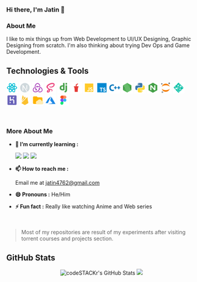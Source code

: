 ### Hi there, I'm Jatin 👋

### About Me 

I like to mix things up from Web Development to UI/UX Designing, Graphic Designing from scratch. I'm also thinking about trying Dev Ops and Game Development.

## Technologies & Tools

<!-- <img align="left" alt="react" src="images/react.svg" height="50px" style="margin: 0 5px">
<img align="left" alt="next.js" src="images/nextjs.jpg" height="50px" style="margin: 0 5px">
<img align="left" alt="redux" src="images/redux.svg" height="50px" style="margin: 0 5px">
<img align="left" alt="django" src="images/django.png" height="50px" style="margin: 0 5px">
<img align="left" alt="drf" src="images/drf.png" height="50px" style="margin: 0 5px">
<img align="left" alt="node.js" src="images/nodejs.svg" height="50px" style="margin: 0 5px">
<img align="left" alt="typescript" src="images/typescript.png" height="50px" style="margin: 0 5px">
<img align="left" alt="python" src="images/python.svg" height="50px" style="margin: 0 5px"> -->

<p align="left">
<img src="https://raw.githubusercontent.com/PKief/vscode-material-icon-theme/main/icons/react.svg" alt="react" width="30" height="30" />
<img src="https://raw.githubusercontent.com/PKief/vscode-material-icon-theme/main/icons/next.svg" alt="next-js" width="30" height="30" />
<img src="https://raw.githubusercontent.com/PKief/vscode-material-icon-theme/main/icons/redux-action.svg" alt="redux" width="30" height="30" />
<img src="https://raw.githubusercontent.com/PKief/vscode-material-icon-theme/main/icons/sass.svg" alt="sass" width="30" height="30" />
<img src="https://raw.githubusercontent.com/PKief/vscode-material-icon-theme/main/icons/django.svg" alt="django" width="30" height="30" />
<img src="https://raw.githubusercontent.com/PKief/vscode-material-icon-theme/main/icons/gulp.svg" alt="gulp" width="30" height="30" />
<!-- <img src="https://raw.githubusercontent.com/PKief/vscode-material-icon-theme/main/icons/java.svg" alt="java" width="30" height="30" /> -->
<img src="https://raw.githubusercontent.com/PKief/vscode-material-icon-theme/main/icons/javascript.svg" alt="javascript" width="30" height="30" />
<img src="https://raw.githubusercontent.com/PKief/vscode-material-icon-theme/main/icons/typescript.svg" alt="typescript" width="30" height="30" />
<img src="https://raw.githubusercontent.com/PKief/vscode-material-icon-theme/main/icons/cpp.svg" alt="c++" width="30" height="30" />
<img src="https://raw.githubusercontent.com/PKief/vscode-material-icon-theme/main/icons/nodejs_alt.svg" alt="nodejs" width="30" height="30" />
<img src="https://raw.githubusercontent.com/PKief/vscode-material-icon-theme/main/icons/python.svg" alt="python" width="30" height="30" />
<img src="https://raw.githubusercontent.com/PKief/vscode-material-icon-theme/main/icons/nginx.svg" alt="nginx" width="30" height="30" />
<img src="https://raw.githubusercontent.com/PKief/vscode-material-icon-theme/main/icons/jupyter.svg" alt="jupyter" width="30" height="30" />
<!-- <img src="https://raw.githubusercontent.com/PKief/vscode-material-icon-theme/main/icons/cucumber.svg" alt="cucumber" width="30" height="30" /> -->
<img src="https://raw.githubusercontent.com/PKief/vscode-material-icon-theme/main/icons/netlify.svg" alt="netlify" width="30" height="30" />
<img src="https://raw.githubusercontent.com/PKief/vscode-material-icon-theme/main/icons/heroku.svg" alt="heroku" width="30" height="30" />
<img src="https://raw.githubusercontent.com/PKief/vscode-material-icon-theme/main/icons/firebase.svg" alt="firebase" width="30" height="30" />
<img src="https://raw.githubusercontent.com/PKief/vscode-material-icon-theme/main/icons/folder-aws.svg" alt="aws" width="30" height="30" />
<!-- <img src="https://raw.githubusercontent.com/PKief/vscode-material-icon-theme/main/icons/gcp.svg" alt="gcp" width="30" height="30" /> -->
<img src="https://raw.githubusercontent.com/PKief/vscode-material-icon-theme/main/icons/azure.svg" alt="azure" width="30" height="30" />
<!-- <img src="https://raw.githubusercontent.com/PKief/vscode-material-icon-theme/main/icons/terraform.svg" alt="Terraform" width="30" height="30" />
<img src="https://raw.githubusercontent.com/PKief/vscode-material-icon-theme/main/icons/jenkins.svg" alt="Jenkins" width="30" height="30" />
<img src="https://raw.githubusercontent.com/PKief/vscode-material-icon-theme/main/icons/docker.svg" alt="Docker" width="30" height="30" /> -->
<img src="https://raw.githubusercontent.com/PKief/vscode-material-icon-theme/main/icons/figma.svg" alt="figma" width="30" height="30" />
</p>

<br/>

### More About Me  

<!--- **🔭 I’m currently working on :**  
  
  a project for Imagine Cup 2021 focussed on accessibilities during video conferencings  
  https://github.com/connecting-hands/connecting-hands -->
  
- **🌱 I’m currently learning :**
    
    <img src="https://img.shields.io/badge/azure%20-%230072C6.svg?&style=for-the-badge&logo=azure-devops&logoColor=white"/>    
    <img src="https://img.shields.io/badge/Go%20-%23007d9c.svg?&style=for-the-badge&logo=Go&logoColor=white"/>
    <img src="https://img.shields.io/badge/docker%20-%230db7ed.svg?&style=for-the-badge&logo=docker&logoColor=white"/>

- **📫 How to reach me :**  

    Email me at jatin4762@gmail.com
    
- **😄 Pronouns :** He/Him
- **⚡ Fun fact :** Really like watching Anime and Web series

  <!--(PS: My favorite reposity is https://github.com/ayushkumar121/Fairy-Engine)-->

<br/>

> Most of my repositories are result of my experiments after visiting torrent courses and projects section.

## GitHub Stats

  
  <p align="center">
  <img alt="codeSTACKr's GitHub Stats" src="https://github-readme-stats-six-flame.vercel.app/api?username=jatin965&count_private=true&show_icons=true&hide_border=false&theme=tokyonight" />
  <img src="https://github-readme-stats.vercel.app/api/top-langs/?username=jatin965&title_color=f0883e&text_color=c9d1d9&bg_color=0d1117&hide_border=true&hide=html&layout=compact&langs_count=6">
</p>

<!--
**Jatin965/Jatin965** is a ✨ _special_ ✨ repository because its `README.md` (this file) appears on your GitHub profile.

Here are some ideas to get you started:

- 🔭 I’m currently working on ...
- 🌱 I’m currently learning ...
- 👯 I’m looking to collaborate on ...
- 🤔 I’m looking for help with ...
- 💬 Ask me about ...
- 📫 How to reach me: ...
- 😄 Pronouns: ...
- ⚡ Fun fact: ...
-->
